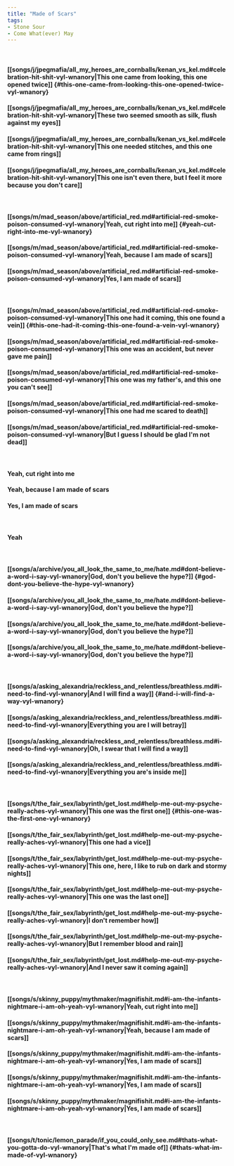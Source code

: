 ```yaml
---
title: "Made of Scars"
tags:
- Stone Sour
- Come What(ever) May
---
```

&nbsp;
#### [[songs/j/jpegmafia/all_my_heroes_are_cornballs/kenan_vs_kel.md#celebration-hit-shit-vyl-wnanory|This one came from looking, this one opened twice]] {#this-one-came-from-looking-this-one-opened-twice-vyl-wnanory}
#### [[songs/j/jpegmafia/all_my_heroes_are_cornballs/kenan_vs_kel.md#celebration-hit-shit-vyl-wnanory|These two seemed smooth as silk, flush against my eyes]]
#### [[songs/j/jpegmafia/all_my_heroes_are_cornballs/kenan_vs_kel.md#celebration-hit-shit-vyl-wnanory|This one needed stitches, and this one came from rings]]
#### [[songs/j/jpegmafia/all_my_heroes_are_cornballs/kenan_vs_kel.md#celebration-hit-shit-vyl-wnanory|This one isn't even there, but I feel it more because you don't care]]
&nbsp;
#### [[songs/m/mad_season/above/artificial_red.md#artificial-red-smoke-poison-consumed-vyl-wnanory|Yeah, cut right into me]] {#yeah-cut-right-into-me-vyl-wnanory}
#### [[songs/m/mad_season/above/artificial_red.md#artificial-red-smoke-poison-consumed-vyl-wnanory|Yeah, because I am made of scars]]
#### [[songs/m/mad_season/above/artificial_red.md#artificial-red-smoke-poison-consumed-vyl-wnanory|Yes, I am made of scars]]
&nbsp;
#### [[songs/m/mad_season/above/artificial_red.md#artificial-red-smoke-poison-consumed-vyl-wnanory|This one had it coming, this one found a vein]] {#this-one-had-it-coming-this-one-found-a-vein-vyl-wnanory}
#### [[songs/m/mad_season/above/artificial_red.md#artificial-red-smoke-poison-consumed-vyl-wnanory|This one was an accident, but never gave me pain]]
#### [[songs/m/mad_season/above/artificial_red.md#artificial-red-smoke-poison-consumed-vyl-wnanory|This one was my father's, and this one you can't see]]
#### [[songs/m/mad_season/above/artificial_red.md#artificial-red-smoke-poison-consumed-vyl-wnanory|This one had me scared to death]]
#### [[songs/m/mad_season/above/artificial_red.md#artificial-red-smoke-poison-consumed-vyl-wnanory|But I guess I should be glad I'm not dead]]
&nbsp;
#### Yeah, cut right into me
#### Yeah, because I am made of scars
#### Yes, I am made of scars
&nbsp;
#### Yeah
&nbsp;
#### [[songs/a/archive/you_all_look_the_same_to_me/hate.md#dont-believe-a-word-i-say-vyl-wnanory|God, don't you believe the hype?]] {#god-dont-you-believe-the-hype-vyl-wnanory}
#### [[songs/a/archive/you_all_look_the_same_to_me/hate.md#dont-believe-a-word-i-say-vyl-wnanory|God, don't you believe the hype?]]
#### [[songs/a/archive/you_all_look_the_same_to_me/hate.md#dont-believe-a-word-i-say-vyl-wnanory|God, don't you believe the hype?]]
#### [[songs/a/archive/you_all_look_the_same_to_me/hate.md#dont-believe-a-word-i-say-vyl-wnanory|God, don't you believe the hype?]]
&nbsp;
#### [[songs/a/asking_alexandria/reckless_and_relentless/breathless.md#i-need-to-find-vyl-wnanory|And I will find a way]] {#and-i-will-find-a-way-vyl-wnanory}
#### [[songs/a/asking_alexandria/reckless_and_relentless/breathless.md#i-need-to-find-vyl-wnanory|Everything you are I will betray]]
#### [[songs/a/asking_alexandria/reckless_and_relentless/breathless.md#i-need-to-find-vyl-wnanory|Oh, I swear that I will find a way]]
#### [[songs/a/asking_alexandria/reckless_and_relentless/breathless.md#i-need-to-find-vyl-wnanory|Everything you are's inside me]]
&nbsp;
#### [[songs/t/the_fair_sex/labyrinth/get_lost.md#help-me-out-my-psyche-really-aches-vyl-wnanory|This one was the first one]] {#this-one-was-the-first-one-vyl-wnanory}
#### [[songs/t/the_fair_sex/labyrinth/get_lost.md#help-me-out-my-psyche-really-aches-vyl-wnanory|This one had a vice]]
#### [[songs/t/the_fair_sex/labyrinth/get_lost.md#help-me-out-my-psyche-really-aches-vyl-wnanory|This one, here, I like to rub on dark and stormy nights]]
#### [[songs/t/the_fair_sex/labyrinth/get_lost.md#help-me-out-my-psyche-really-aches-vyl-wnanory|This one was the last one]]
#### [[songs/t/the_fair_sex/labyrinth/get_lost.md#help-me-out-my-psyche-really-aches-vyl-wnanory|I don't remember how]]
#### [[songs/t/the_fair_sex/labyrinth/get_lost.md#help-me-out-my-psyche-really-aches-vyl-wnanory|But I remember blood and rain]]
#### [[songs/t/the_fair_sex/labyrinth/get_lost.md#help-me-out-my-psyche-really-aches-vyl-wnanory|And I never saw it coming again]]
&nbsp;
#### [[songs/s/skinny_puppy/mythmaker/magnifishit.md#i-am-the-infants-nightmare-i-am-oh-yeah-vyl-wnanory|Yeah, cut right into me]]
#### [[songs/s/skinny_puppy/mythmaker/magnifishit.md#i-am-the-infants-nightmare-i-am-oh-yeah-vyl-wnanory|Yeah, because I am made of scars]]
#### [[songs/s/skinny_puppy/mythmaker/magnifishit.md#i-am-the-infants-nightmare-i-am-oh-yeah-vyl-wnanory|Yes, I am made of scars]]
#### [[songs/s/skinny_puppy/mythmaker/magnifishit.md#i-am-the-infants-nightmare-i-am-oh-yeah-vyl-wnanory|Yes, I am made of scars]]
#### [[songs/s/skinny_puppy/mythmaker/magnifishit.md#i-am-the-infants-nightmare-i-am-oh-yeah-vyl-wnanory|Yes, I am made of scars]]
&nbsp;
#### [[songs/t/tonic/lemon_parade/if_you_could_only_see.md#thats-what-you-gotta-do-vyl-wnanory|That's what I'm made of]] {#thats-what-im-made-of-vyl-wnanory}
